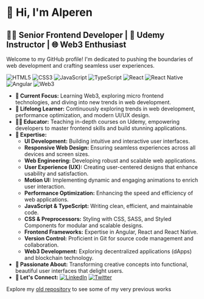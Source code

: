 # 👋 Hi, I'm Alperen

## 👨‍💻 Senior Frontend Developer | 🌱 Udemy Instructor | 🌐 Web3 Enthusiast

Welcome to my GitHub profile! I'm dedicated to pushing the boundaries of web development and crafting seamless user experiences.


![HTML5](https://img.shields.io/badge/HTML5-E34F26?style=for-the-badge&logo=html5&logoColor=white)
![CSS3](https://img.shields.io/badge/CSS3-1572B6?style=for-the-badge&logo=css3&logoColor=white)
![JavaScript](https://img.shields.io/badge/JavaScript-F7DF1E?style=for-the-badge&logo=javascript&logoColor=black)
![TypeScript](https://img.shields.io/badge/TypeScript-007ACC?style=for-the-badge&logo=typescript&logoColor=white)
![React](https://img.shields.io/badge/React-20232A?style=for-the-badge&logo=react&logoColor=61DAFB)
![React Native](https://img.shields.io/badge/React%20Native-20232A?style=for-the-badge&logo=react&logoColor=61DAFB)
![Angular](https://img.shields.io/badge/Angular-DD0031?style=for-the-badge&logo=angular&logoColor=white)
![Web3](https://img.shields.io/badge/Web3-F16822?style=for-the-badge&logo=web3.js&logoColor=white)


- **🔭 Current Focus:** Learning Web3, exploring micro frontend technologies, and diving into new trends in web development.
- **🌱 Lifelong Learner:** Continuously exploring trends in web development, performance optimization, and modern UI/UX design.
- **👨‍🏫 Educator:** Teaching in-depth courses on Udemy, empowering developers to master frontend skills and build stunning applications.
- **💼 Expertise:**
  - **UI Development:** Building intuitive and interactive user interfaces.
  - **Responsive Web Design:** Ensuring seamless experiences across all devices and screen sizes.
  - **Web Engineering:** Developing robust and scalable web applications.
  - **User Experience (UX):** Creating user-centered designs that enhance usability and satisfaction.
  - **Motion UI:** Implementing dynamic and engaging animations to enrich user interaction.
  - **Performance Optimization:** Enhancing the speed and efficiency of web applications.
  - **JavaScript & TypeScript:** Writing clean, efficient, and maintainable code.
  - **CSS & Preprocessors:** Styling with CSS, SASS, and Styled Components for modular and scalable designs.
  - **Frontend Frameworks:** Expertise in Angular, React and React Native.
  - **Version Control:** Proficient in Git for source code management and collaboration.
  - **Web3 Development:** Exploring decentralized applications (dApps) and blockchain technology.
- **💖 Passionate About:** Transforming creative concepts into functional, beautiful user interfaces that delight users.
- **🔗 Let's Connect:** [![LinkedIn](https://img.shields.io/badge/LinkedIn-0077B5?style=for-the-badge&logo=linkedin&logoColor=white)](https://www.linkedin.com/in/iamalperen) [![Twitter](https://img.shields.io/badge/Twitter-1DA1F2?style=for-the-badge&logo=twitter&logoColor=white)](https://x.com/alp3r3n)

Explore my [old repository](https://github.com/alperentalaslioglu) to see some of my very previous works





